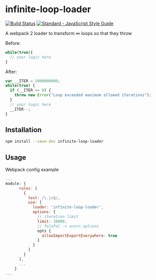 # infinite-loop-loader
[![Build Status](https://travis-ci.org/nickbalestra/infinite-loop-loader.svg?branch=master)](https://travis-ci.org/nickbalestra/infinite-loop-loader)
[![Standard - JavaScript Style Guide](https://img.shields.io/badge/code%20style-standard-brightgreen.svg)](http://standardjs.com/)

A webpack 2 loader to transform ∞ loops so that they throw

Before:

```JavaScript
while(true){
  // your logic here
}
```

After:

```JavaScript
var __ITER = 1000000000; 
while(true) {
  if (__ITER <= 0) { 
    throw new Error("Loop exceeded maximum allowed iterations");
  }
  // your logic here
  __ITER--;
}
```

## Installation

```bash
npm install --save-dev infinite-loop-loader
```

## Usage

Webpack config example

```JavaScript
...
module: {
      rules: [
        {
          test: /\.js$/,
          use: [
            loader: 'infinite-loop-loader',
            options: {
              // iteration limit
              limit: 10000,
              // falafel -> acorn options
              opts {
                allowImportExportEverywhere: true
              }
            }
          ]
        }
      ],
      ...
    }
...
```
